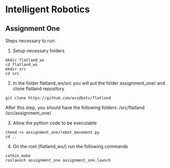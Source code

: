 # Intelligent Robotics

## Assignment One

Steps necessary to run:

1. Setup necessary folders
```
mkdir flatland_ws
cd flatland_ws
mkdir src
cd src
```

2. In the folder flatland_ws/src you will put the folder assignment_one/ and clone flatland repository
```
git clone https://github.com/avidbots/flatland
```
After this step, you should have the following folders: /src/flatland /src/assignment_one/

3. Allow the python code to be executable
```
chmod +x assignment_one/robot_movement.py
cd ..
```

4. On the root (flatland_ws/) run the following commands
```
catkin_make
roslaunch assignment_one assignment_one.launch
```
